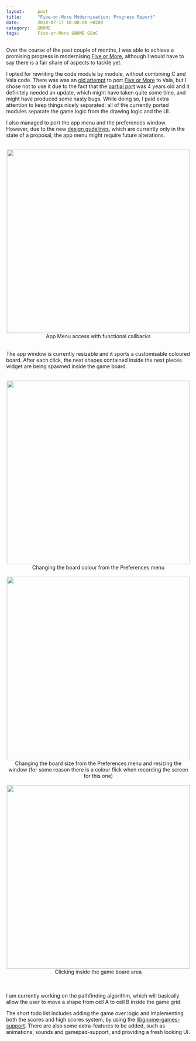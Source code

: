 ```yaml
---
layout:     post
title:      "Five-or-More Modernisation: Progress Report"
date:       2018-07-17 10:00:00 +0200
category:   GNOME
tags:       Five-or-More GNOME GSoC
---
```


Over the course of the past couple of months, I was able to achieve a promising progress in modernising [Five or More][five-or-more], although I would have to say there is a fair share of aspects to tackle yet.

I opted for rewriting the code module by module, without combining C and Vala code. There was was an [old attempt][old-vala-port] to port [Five or More][five-or-more] to Vala, but I chose not to use it due to the fact that the [partial port][old-vala-port] was 4 years old and it definitely needed an update, which might have taken quite some time, and might have produced some nasty bugs. While doing so, I paid extra attention to keep things nicely separated: all of the currently ported modules separate the game logic from the drawing logic and the UI.

I also managed to port the app menu and the preferences window. However, due to the new [design gudelines][appmenu-proposal], which are currently only in the state of a proposal, the app menu might require future alterations.

<br>

<div align="center">
	<img src="https://ruxandraS.github.io/assets/images/progress-report-1/1-app-menu.gif"  width="500"/>
	<center>App Menu access with functional callbacks</center>
</div>

<br>

The app window is currently resizable and it sports a customisable coloured board. After each click, the next shapes contained inside the next pieces widget are being spawned inside the game board.

<br>

<div align="center">
	<img src="https://ruxandraS.github.io/assets/images/progress-report-1/2-change-color.gif"  width="500"/>
	<center>Changing the board colour from the Preferences menu</center>
	<br>
	<img src="https://ruxandraS.github.io/assets/images/progress-report-1/3-change-boardsize.gif"  width="500"/>
	<center>Changing the board size from the Preferences menu and resizing the window (for some reason there is a colour flick when recording the screen for this one)</center>
	<br>
	<img src="https://ruxandraS.github.io/assets/images/progress-report-1/4-spawn-next.gif"  width="500"/>
	<center>Clicking inside the game board area</center>
	<br>
</div>

<br>

I am currently working on the pathfinding algorithm, which will basically allow the user to move a shape from cell A to cell B inside the game grid.

The short todo list includes adding the game over logic and implementing both the scores and high scores system, by using the [libgnome-games-support][libgnome-games-support]. There are also some extra-features to be added, such as animations, sounds and gamepad-support, and providing a fresh looking UI.

[five-or-more]: https://wiki.gnome.org/Apps/Five%20or%20more
[old-vala-port]: https://gitlab.gnome.org/GNOME/five-or-more/tree/vala-port
[appmenu-proposal]: https://wiki.gnome.org/Initiatives/GnomeGoals/AppMenuRetirement
[libgnome-games-support]: https://gitlab.gnome.org/GNOME/libgnome-games-support